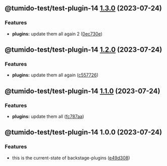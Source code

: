 ## @tumido-test/test-plugin-14 [1.3.0](https://github.com/tumido/test-npm-publish-migration-2/compare/@tumido-test/test-plugin-14@1.2.0...@tumido-test/test-plugin-14@1.3.0) (2023-07-24)


### Features

* **plugins:** update them all again 2 ([0ec730e](https://github.com/tumido/test-npm-publish-migration-2/commit/0ec730ea8045f0d841b7f2cb011dec817eb9f0b8))

## @tumido-test/test-plugin-14 [1.2.0](https://github.com/tumido/test-npm-publish-migration-2/compare/@tumido-test/test-plugin-14@1.1.0...@tumido-test/test-plugin-14@1.2.0) (2023-07-24)


### Features

* **plugins:** update them all again ([c557726](https://github.com/tumido/test-npm-publish-migration-2/commit/c557726d5b75cf345fcf50f45e6a6281a2909f5a))

## @tumido-test/test-plugin-14 [1.1.0](https://github.com/tumido/test-npm-publish-migration-2/compare/@tumido-test/test-plugin-14@1.0.0...@tumido-test/test-plugin-14@1.1.0) (2023-07-24)


### Features

* **plugins:** update them all ([fc787aa](https://github.com/tumido/test-npm-publish-migration-2/commit/fc787aa160288a524e2bb06d5c1ab3c72f8e0774))

## @tumido-test/test-plugin-14 1.0.0 (2023-07-24)


### Features

* this is the current-state of backstage-plugins ([e49d308](https://github.com/tumido/test-npm-publish-migration-2/commit/e49d30830fa11898df24d879c21c82fd624df7ba))
